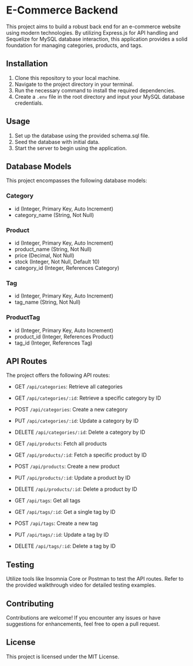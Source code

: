 # E-Commerce Backend

This project aims to build a robust back end for an e-commerce website using modern technologies. By utilizing Express.js for API handling and Sequelize for MySQL database interaction, this application provides a solid foundation for managing categories, products, and tags.

## Installation

1. Clone this repository to your local machine.
2. Navigate to the project directory in your terminal.
3. Run the necessary command to install the required dependencies.
4. Create a `.env` file in the root directory and input your MySQL database credentials.

## Usage

1. Set up the database using the provided schema.sql file.
2. Seed the database with initial data.
3. Start the server to begin using the application.

## Database Models

This project encompasses the following database models:

### Category

- id (Integer, Primary Key, Auto Increment)
- category_name (String, Not Null)

### Product

- id (Integer, Primary Key, Auto Increment)
- product_name (String, Not Null)
- price (Decimal, Not Null)
- stock (Integer, Not Null, Default 10)
- category_id (Integer, References Category)

### Tag

- id (Integer, Primary Key, Auto Increment)
- tag_name (String, Not Null)

### ProductTag

- id (Integer, Primary Key, Auto Increment)
- product_id (Integer, References Product)
- tag_id (Integer, References Tag)

## API Routes

The project offers the following API routes:

- GET `/api/categories`: Retrieve all categories
- GET `/api/categories/:id`: Retrieve a specific category by ID
- POST `/api/categories`: Create a new category
- PUT `/api/categories/:id`: Update a category by ID
- DELETE `/api/categories/:id`: Delete a category by ID

- GET `/api/products`: Fetch all products
- GET `/api/products/:id`: Fetch a specific product by ID
- POST `/api/products`: Create a new product
- PUT `/api/products/:id`: Update a product by ID
- DELETE `/api/products/:id`: Delete a product by ID

- GET `/api/tags`: Get all tags
- GET `/api/tags/:id`: Get a single tag by ID
- POST `/api/tags`: Create a new tag
- PUT `/api/tags/:id`: Update a tag by ID
- DELETE `/api/tags/:id`: Delete a tag by ID

## Testing

Utilize tools like Insomnia Core or Postman to test the API routes. Refer to the provided walkthrough video for detailed testing examples.

## Contributing

Contributions are welcome! If you encounter any issues or have suggestions for enhancements, feel free to open a pull request.

## License

This project is licensed under the MIT License.
